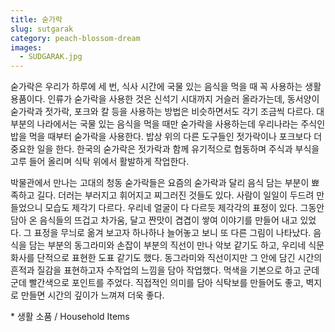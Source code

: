 ```yaml
---
title: 숟가락
slug: sutgarak
category: peach-blossom-dream
images:
  - SUDGARAK.jpg
---
```


숟가락은 우리가 하루에 세 번, 식사 시간에 국물 있는 음식을 먹을 때 꼭 사용하는 생활 용품이다. 인류가 숟가락을 사용한 것은 신석기 시대까지 거슬러 올라가는데, 동서양이 숟가락과 젓가락, 포크와 칼 등을 사용하는 방법은 비슷하면서도 각기 조금씩 다르다. 대부분의 나라에서는 국물 있는 음식을 먹을 때만 숟가락을 사용하는데 우리나라는 주식인 밥을 먹을 때부터 숟가락을 사용한다. 밥상 위의 다른 도구들인 젓가락이나 포크보다 더 중요한 일을 한다. 한국의 숟가락은 젓가락과 함께 유기적으로 협동하며 주식과 부식을 고루 들어 올리며 식탁 위에서 활발하게 작업한다.

박물관에서 만나는 고대의 청동 숟가락들은 요즘의 숟가락과 달리 음식 담는 부분이 뾰족하고 길다. 더러는 부러지고 휘어지고 찌그러진 것들도 있다. 사람이 일일이 두드려 만들었으니 모습도 제각기 다르다. 우리네 얼굴이 다 다르듯 제각각의 표정이 있다. 그동안 담아 온 음식들의 뜨겁고 차가움, 달고 짠맛이 겹겹이 쌓여 이야기를 만들어 내고 있었다. 그 표정을 무늬로 옮겨 보고자 하나하나 늘어놓고 보니 또 다른 그림이 나타났다. 음식을 담는 부분의 동그라미와 손잡이 부분의 직선이 만나 악보 같기도 하고, 우리네 식문화사를 단적으로 표현한 도표 같기도 했다. 동그라미와 직선이지만 그 안에 담긴 시간의 흔적과 질감을 표현하고자 수작업의 느낌을 담아 작업했다. 먹색을 기본으로 하고 군데군데 빨간색으로 포인트를 주었다. 직접적인 의미를 담아 식탁보를 만들어도 좋고, 벽지로 만들면 시간의 깊이가 느껴져 더욱 좋다.

&#x2A; 생활 소품 / Household Items
